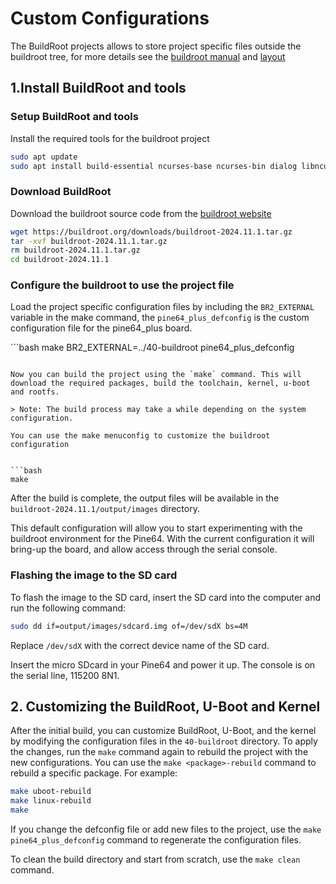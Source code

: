 # Custom Configurations

The BuildRoot projects allows to store project specific files outside the buildroot tree, for more details see the [buildroot manual](https://buildroot.org/downloads/manual/manual.html#outside-br-custom) and [layout](https://buildroot.org/downloads/manual/manual.html#_example_layout)

## 1.Install BuildRoot and tools

### Setup BuildRoot and tools
Install the required tools for the buildroot project

```bash
sudo apt update
sudo apt install build-essential ncurses-base ncurses-bin dialog libncurses5-dev file  
```

### Download BuildRoot
Download the buildroot source code from the [buildroot website](https://buildroot.org/download.html)

```bash
wget https://buildroot.org/downloads/buildroot-2024.11.1.tar.gz 
tar -xvf buildroot-2024.11.1.tar.gz
rm buildroot-2024.11.1.tar.gz
cd buildroot-2024.11.1
```

### Configure the buildroot to use the project file

Load the project specific configuration files by including the `BR2_EXTERNAL` variable in the make command, 
the `pine64_plus_defconfig` is the custom configuration file for the pine64_plus board.

´´´bash
make BR2_EXTERNAL=../40-buildroot pine64_plus_defconfig
```

Now you can build the project using the `make` command. This will download the required packages, build the toolchain, kernel, u-boot and rootfs.

> Note: The build process may take a while depending on the system configuration.

You can use the make menuconfig to customize the buildroot configuration


```bash
make
```

After the build is complete, the output files will be available in the `buildroot-2024.11.1/output/images` directory.

This default configuration will allow you to start experimenting with the
buildroot environment for the Pine64. With the current configuration
it will bring-up the board, and allow access through the serial console.

### Flashing the image to the SD card

To flash the image to the SD card, insert the SD card into the computer and run the following command:

```bash
sudo dd if=output/images/sdcard.img of=/dev/sdX bs=4M
```

Replace `/dev/sdX` with the correct device name of the SD card.

Insert the micro SDcard in your Pine64 and power it up. The console
is on the serial line, 115200 8N1.

## 2. Customizing the BuildRoot, U-Boot and Kernel
  After the initial build, you can customize BuildRoot, U-Boot, and the kernel by modifying the configuration files in the `40-buildroot` directory. To apply the changes, run the `make` command again to rebuild the project with the new configurations. You can use the `make <package>-rebuild` command to rebuild a specific package. For example:

  ```bash
  make uboot-rebuild
  make linux-rebuild
  make
  ```

  If you change the defconfig file or add new files to the project, use the `make pine64_plus_defconfig` command to regenerate the configuration files.

  To clean the build directory and start from scratch, use the `make clean` command.
